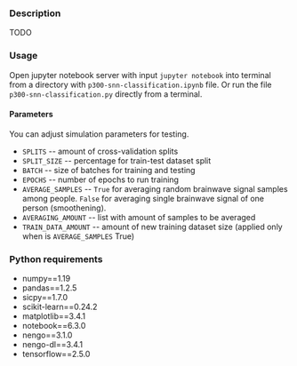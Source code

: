 ### Description

TODO

### Usage

Open jupyter notebook server with input `jupyter notebook` into terminal from a directory with `p300-snn-classification.ipynb` file. Or run the file `p300-snn-classification.py` directly from a terminal.

#### Parameters

You can adjust simulation parameters for testing.

- `SPLITS` -- amount of cross-validation splits
- `SPLIT_SIZE` -- percentage for train-test dataset split
- `BATCH` -- size of batches for training and testing
- `EPOCHS` -- number of epochs to run training
- `AVERAGE_SAMPLES` -- `True` for averaging random brainwave signal samples among people. `False` for averaging single brainwave signal of one person (smoothening).
- `AVERAGING_AMOUNT` -- list with amount of samples to be averaged
- `TRAIN_DATA_AMOUNT` -- amount of new training dataset size (applied only when is `AVERAGE_SAMPLES` True)

### Python requirements

- numpy==1.19
- pandas==1.2.5
- sicpy==1.7.0
- scikit-learn==0.24.2
- matplotlib==3.4.1
- notebook==6.3.0
- nengo==3.1.0
- nengo-dl==3.4.1
- tensorflow==2.5.0
